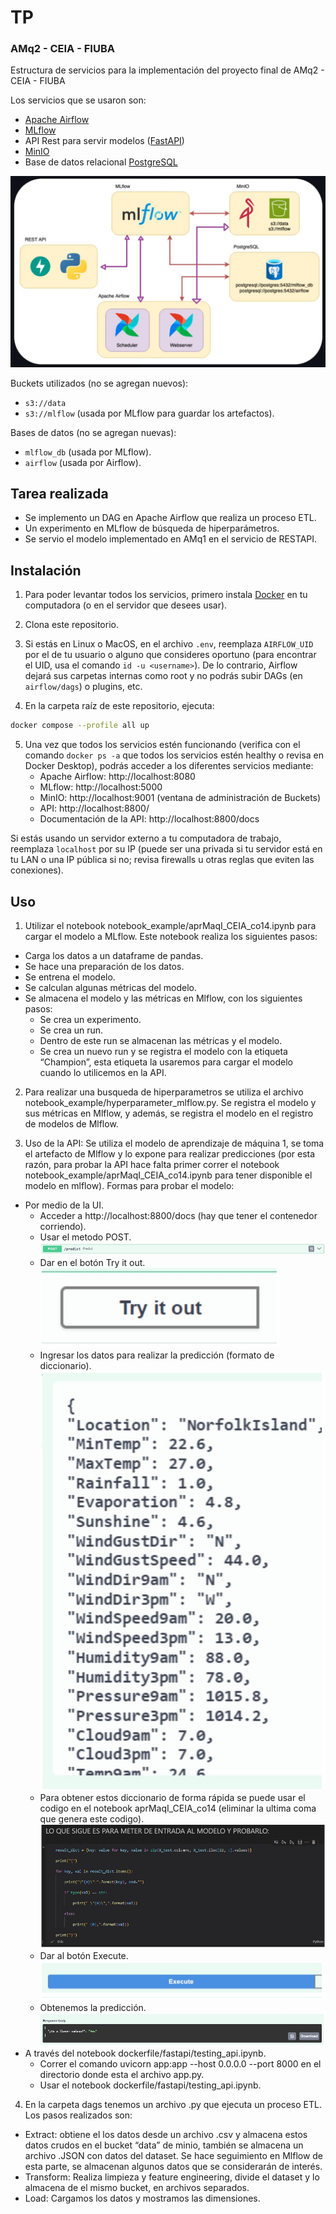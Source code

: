 # TP
### AMq2 - CEIA - FIUBA
Estructura de servicios para la implementación del proyecto final de AMq2 - CEIA - FIUBA

Los servicios que se usaron son:
- [Apache Airflow](https://airflow.apache.org/)
- [MLflow](https://mlflow.org/)
- API Rest para servir modelos ([FastAPI](https://fastapi.tiangolo.com/))
- [MinIO](https://min.io/)
- Base de datos relacional [PostgreSQL](https://www.postgresql.org/)

![Diagrama de servicios](Servicio.jpg)

Buckets utilizados (no se agregan nuevos):

- `s3://data`
- `s3://mlflow` (usada por MLflow para guardar los artefactos).

Bases de datos (no se agregan nuevas):

- `mlflow_db` (usada por MLflow).
- `airflow` (usada por Airflow).

## Tarea realizada

- Se implemento un DAG en Apache Airflow que realiza un proceso ETL.
- Un experimento en MLflow de búsqueda de hiperparámetros.
- Se servio el modelo implementado en AMq1 en el servicio de RESTAPI.

## Instalación

1. Para poder levantar todos los servicios, primero instala [Docker](https://docs.docker.com/engine/install/) en tu 
computadora (o en el servidor que desees usar).

2. Clona este repositorio.

3. Si estás en Linux o MacOS, en el archivo `.env`, reemplaza `AIRFLOW_UID` por el de tu 
usuario o alguno que consideres oportuno (para encontrar el UID, usa el comando 
`id -u <username>`). De lo contrario, Airflow dejará sus carpetas internas como root y no 
podrás subir DAGs (en `airflow/dags`) o plugins, etc.

4. En la carpeta raíz de este repositorio, ejecuta:

```bash
docker compose --profile all up
```

5. Una vez que todos los servicios estén funcionando (verifica con el comando `docker ps -a` 
que todos los servicios estén healthy o revisa en Docker Desktop), podrás acceder a los 
diferentes servicios mediante:
   - Apache Airflow: http://localhost:8080
   - MLflow: http://localhost:5000
   - MinIO: http://localhost:9001 (ventana de administración de Buckets)
   - API: http://localhost:8800/
   - Documentación de la API: http://localhost:8800/docs

Si estás usando un servidor externo a tu computadora de trabajo, reemplaza `localhost` por su IP 
(puede ser una privada si tu servidor está en tu LAN o una IP pública si no; revisa firewalls 
u otras reglas que eviten las conexiones).

## Uso

1.   Utilizar el notebook notebook_example/aprMaqI_CEIA_co14.ipynb para cargar el modelo a MLflow. Este notebook realiza los siguientes pasos:
   - Carga los datos a un dataframe de pandas.
   - Se hace una preparación de los datos.
   - Se entrena el modelo.
   - Se calculan algunas métricas del modelo.
   - Se almacena el modelo y las métricas en Mlflow, con los siguientes pasos:
      - Se crea un experimento.
      - Se crea un run.
      - Dentro de este run se almacenan las métricas y el modelo.
      - Se crea un nuevo run y se registra el modelo con la etiqueta “Champion”, esta   etiqueta la usaremos para cargar el modelo cuando lo utilicemos en la API.

2.   Para realizar una busqueda de hiperparametros se utiliza el archivo notebook_example/hyperparameter_mlflow.py. Se registra el modelo y sus métricas en Mlflow, y además, se registra el modelo en el registro de modelos de Mlflow.

3.   Uso de la API: Se utiliza el modelo de aprendizaje de máquina 1, se toma el artefacto de Mlflow y lo expone para realizar predicciones (por esta razón, para probar la API hace falta primer correr el notebook notebook_example/aprMaqI_CEIA_co14.ipynb para tener disponible el modelo en mlflow). Formas para probar el modelo:
   - Por medio de la UI.
      - Acceder a http://localhost:8800/docs (hay que tener el contenedor corriendo).
      - Usar el metodo POST.
        ![Metodo POST](POST.jpg)
      - Dar en el botón Try it out.
        ![Botón Try it out](Boton_try.jpg)
      - Ingresar los datos para realizar la predicción (formato de diccionario).
        ![Botón Try it out](dictionary.jpg)
      - Para obtener estos diccionario de forma rápida se puede usar el codigo en el notebook aprMaqI_CEIA_co14 (eliminar la ultima coma que genera este codigo).
        ![Botón Try it out](notebook.jpg)
      - Dar al botón Execute.
        ![Botón Try it out](execute.jpg)
      - Obtenemos la predicción.
        ![Botón Try it out](respeusta.jpg)
   - A través del notebook dockerfile/fastapi/testing_api.ipynb.
      - Correr el comando uvicorn app:app --host 0.0.0.0 --port 8000 en el directorio donde esta el archivo app.py.
      - Usar el notebook dockerfile/fastapi/testing_api.ipynb.

4.   En la carpeta dags tenemos un archivo .py que ejecuta un proceso ETL. Los pasos realizados son:
   - Extract: obtiene el los datos desde un archivo .csv y almacena estos datos crudos en el bucket “data” de minio, también se almacena un archivo .JSON con datos del            dataset. Se hace seguimiento en Mlflow de esta parte, se almacenan algunos datos que se considerarán de interés.
   - Transform: Realiza limpieza y feature engineering, divide el dataset y lo almacena de el mismo bucket, en archivos separados.
   - Load: Cargamos los datos y mostramos las dimensiones.
              

